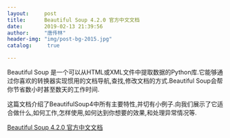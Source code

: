 ```yaml
---
layout:		post
title: 		Beautiful Soup 4.2.0 官方中文文档
date: 		2019-02-13 21:39:56
author:		"唐传林"
header-img: "img/post-bg-2015.jpg"
catalog:	 true

---
```

Beautiful Soup
是一个可以从HTML或XML文件中提取数据的Python库.它能够通过你喜欢的转换器实现惯用的文档导航,查找,修改文档的方式.Beautiful
Soup会帮你节省数小时甚至数天的工作时间.

这篇文档介绍了BeautifulSoup4中所有主要特性,并切有小例子.向我们展示了它适合做什么,如何工作,怎样使用,如何达到你想要的效果,和处理异常情况等.

[ Beautiful Soup 4.2.0 官方中文文档
](https://www.crummy.com/software/BeautifulSoup/bs4/doc.zh/)

